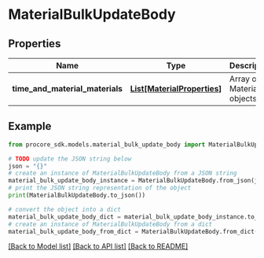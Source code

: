 # MaterialBulkUpdateBody


## Properties

Name | Type | Description | Notes
------------ | ------------- | ------------- | -------------
**time_and_material_materials** | [**List[MaterialProperties]**](MaterialProperties.md) | Array of Material objects | 

## Example

```python
from procore_sdk.models.material_bulk_update_body import MaterialBulkUpdateBody

# TODO update the JSON string below
json = "{}"
# create an instance of MaterialBulkUpdateBody from a JSON string
material_bulk_update_body_instance = MaterialBulkUpdateBody.from_json(json)
# print the JSON string representation of the object
print(MaterialBulkUpdateBody.to_json())

# convert the object into a dict
material_bulk_update_body_dict = material_bulk_update_body_instance.to_dict()
# create an instance of MaterialBulkUpdateBody from a dict
material_bulk_update_body_from_dict = MaterialBulkUpdateBody.from_dict(material_bulk_update_body_dict)
```
[[Back to Model list]](../README.md#documentation-for-models) [[Back to API list]](../README.md#documentation-for-api-endpoints) [[Back to README]](../README.md)


